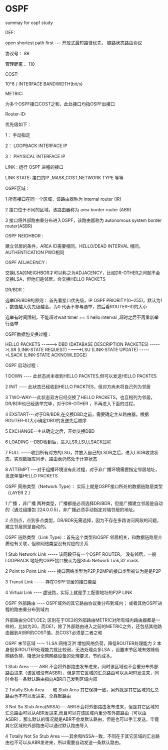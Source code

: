 # OSPF
summay for ospf study

DEF:

open shortest path first --- 开放式最短路径优先， 链路状态路由协议

协议号： 89

管理距离： 110

COST:

10^8 / INTERFACE BANDWIDTH(bit/s)

METRIC:

为多个OSPF接口COST之和，此处接口均指OSPF出接口

Router-ID:

优先级如下：

1： 手动指定

2： LOOPBACK INTERFACE IP

3： PHYSICAL INTERFACE IP

LINK :  运行 OSPF 进程的接口

LINK STATE: 接口的IP ,MASK,COST,NETWORK TYPE 等等

OSPF区域： 

1 所有接口在同一个区域，该路由器称为 internal router (IR)

2 接口位于不同的区域，该路由器称为 area border router (ABR)

3 接口将外部路由重分布进入OSPF，该路由器称为 autonomous system border router(ASBR)

OSPF NEIGHBOR :

建立邻居的条件，AREA ID需要相同，HELLO/DEAD INTERVAL 相同，AUTHENTICATION PWD相同

OSPF ADJACENCY :

交换LSA的NEIGHBOR才可以称之为ADJACENCY，比如DR-OTHER之间就不会交换LSA，但他们是邻居，会交换HELLO PACKETS

DR/BDR：

选举DR/BDR的原则： 首先看接口优先级，IP OSPF PRIORITY(0~255)，默认为1 ，数值越大优先级越高，为0 代表不参与选举，然后看ROUTER-ID的大小

选举有时间限制，不能超过wait timer == 4 hello interval ,超时之后不再重新举行选举

OSPF数据包交换过程：

HELLO PACKETS -----> DBD (DATABASE DESCRIPTION PACKETES) ----->LSR (LINK-STATE REQUEST) ---->LSU (LINK-STATE UPDATE)
----->LSACK (LINK-STATE ACKNOWLEDGE)

OSPF 启动过程：

1 DOWN ---- 此状态尚未收到HELLO PACKTES,但可以发送HELLO PACKTES

2 INIT ---- 此状态已经收到HELLO PACKTES，但对方尚未将自己列为邻居

3 TWO-WAY---此状态双方已经交换了HELLO PACKETS，也互相列为邻居，DR/BDR也已经选举完毕，对于DR-OTHER ，不再进入下面的过程。

4 EXSTART---对于DR/BDR,在交换DBD之前，需要确定主从路由器，根据ROUTER-ID大小确定DBD的发送先后顺序

5 EXCHANGE--主从确定之后，开始交换DBD

6 LOADING --DBD收到后，进入LSR,LSU,LSACK过程

7 FULL -----收到所有对方的LSU，并放入自己的LSDB之后，进入LSDB收敛状态，实现数据库同步，路由表仍然处于计算状态

8 ATTEMPT ---对于组播环境没有此过程，对于非广播环境需要指定邻居地址，发送单播HELLO PACKETS

OSPF 网络类型（Network Type）： 实际上就是OSPF接口所处的数据链路层类型（LAYER 2 ）

1 广播 ，非广播 两种类型，广播都是必须选择DR/BDR，但是广播建立邻居是自动的（通过组播包
224.0.0.5），非广播必须手动指定对端邻居的地址。

2 点到点，点到多点类型，DR/BDR无需选择，因为不存在多路访问网段的问题，建立邻居则是自动的。

OSPF 链路类型（Link Type）：首先这个类型和OSPF 邻居相关，和数据链路层介质也有关联，但和网络类型没有对应的关系

1 Stub Network Link ----- 该网段只有一个OSPF ROUTER， 没有邻居，一般LOOPBACK 地址的OSPF接口被认为是Stub Network Link,32 mask.

2 Point to Point Link ---- 接口网络类型为P2P,P2MP的接口类型被认为是是P2P

3 Transit Link  ----- 存在OSPF邻居的接口类型

4  Virtual Link ---- 虚链路，实际上就是手工配置地址的P2P LINK

OSPF 外部路由 ---- OSPF域外的其它路由协议重分布到域内； 或者其他OSPF进程的路由重分布到域内

外部路由分OE1;OE2; 区别在于OE2的外部路由METRIC对所有域内路由器都是一样的，比如为20，而OE1，除了外部路由进入之前的METRIC之外，还包括其他路由器到ASBR的COST值，总COST必须是二者之和

OSPF 末节区域 ---- 1 LSA 网络泛洪 增加网络负荷，降低ROUTER处理能力 2 本身很多ROUTER处理能力就比较弱，无法处理众多LSA ，设置末节区域有效降低网络负荷，降低对全网网络设备的处理要求，节约成本。

1  Stub Area  ---- ABR 不会将外部路由发布进来，同时该区域也不会重分布外部路由进来（该区域没有ASBR），但是其它区域的汇总路由可以从ABR发进来，同时会有一条默认路由指向ABR自己发到区域内部

2  Totally Stub Area --- 和 Stub Area 其它保持一致，另外就是其它区域的汇总路由也不可以发进来，全靠默路由

3  Not So Stub Area(NSSA)--- ABR不会将外部路由发布进来，但是其它区域的汇总路由可以从ABR发进来,而且可以在该区域内重分布外部路由（可以由ASBR），那么默认的情况就是ABR不会发默认路由，但是也可以手工发送，毕竟其它区域的外部路由可以通过默认路由导入

4  Totally Not So Stub Area ----其余和NSSA一致，不同在于其它区域的汇总路由也不可以从ABR发进来，所以需要自动发送一条默认路由。


  


